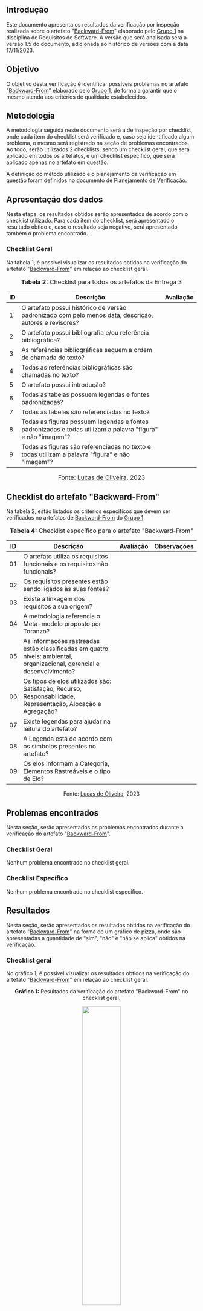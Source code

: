 


## Introdução 

Este documento apresenta os resultados da verificação por inspeção realizada sobre o artefato "[Backward-From](https://github.com/Requisitos-de-Software/2023.2-Economia-DF/blob/main/docs/rastreabilidade/backward_from.md)" elaborado pelo [Grupo 1](https://interacao-humano-computador.github.io/2023.2-NotaLegal/) na disciplina de Requisitos de Software. A versão que será analisada será a versão 1.5 do documento, adicionada ao histórico de versões com a data 17/11/2023.

## Objetivo

O objetivo desta verificação é identificar possíveis problemas no artefato "[Backward-From](https://github.com/Requisitos-de-Software/2023.2-Economia-DF/blob/main/docs/rastreabilidade/backward_from.md)" elaborado pelo [Grupo 1](https://interacao-humano-computador.github.io/2023.2-NotaLegal/), de forma a garantir que o mesmo atenda aos critérios de qualidade estabelecidos.

## Metodologia

A metodologia seguida neste documento será a de inspeção por checklist, onde cada item do checklist será verificado e, caso seja identificado algum problema, o mesmo será registrado na seção de problemas encontrados. Ao todo, serão utilizados 2 checklists, sendo um checklist geral, que será aplicado em todos os artefatos, e um checklist específico, que será aplicado apenas no artefato em questão.

A definição do método utilizado e o planejamento da verificação em questão foram definidos no documento de [Planejamento de Verificação](https://github.com/Requisitos-de-Software/2023.2-Economia-DF/blob/main/docs/verificacao/Grupo-01/Entrega-06/planejamento-verificacao-e6-grupo1.md).

## Apresentação dos dados

Nesta etapa, os resultados obtidos serão apresentados de acordo com o checklist utilizado. Para cada item do checklist, será apresentado o resultado obtido e, caso o resultado seja negativo, será apresentado também o problema encontrado.

### Checklist Geral

Na tabela 1, é possível visualizar os resultados obtidos na verificação do artefato "[Backward-From](https://github.com/Requisitos-de-Software/2023.2-Economia-DF/blob/main/docs/rastreabilidade/backward_from.md)" em relação ao checklist geral.


<div align="center">
<font size="3"><p style="text-align: center"><b>Tabela 2:</b> Checklist para todos os artefatos da Entrega 3</p></font>

<table>
  <thead>
    <tr>
      <th>ID</th>
      <th>Descrição</th>
      <th>Avaliação</th>
    </tr>
  </thead>
  <tbody>
    <tr>
      <td>1</td>
      <td>O artefato possui histórico de versão padronizado com pelo menos data, descrição, autores e revisores?</td>
      <td></td>
    </tr>
    <tr>
      <td>2</td>
      <td>O artefato possui bibliografia e/ou referência bibliográfica?  </td>
      <td></td>
    </tr>
    <tr>
      <td>3</td>
      <td>As referências bibliográficas seguem a ordem de chamada do texto? </td>
      <td></td>
    </tr>
    <tr>
      <td>4</td>
      <td>Todas as referências bibliográficas são chamadas no texto? </td>
      <td></td>
    </tr>
    <tr>
      <td>5</td>
      <td>O artefato possui introdução? </td>
      <td></td>
    </tr>
    <tr>
      <td>6</td>
      <td>Todas as tabelas possuem legendas e fontes padronizadas? </td>
      <td></td>
    </tr>
    <tr>
      <td>7</td>
      <td>Todas as tabelas são referenciadas no texto?  </td>
      <td></td>
    </tr>
    <tr>
      <td>8</td>
      <td>Todas as figuras possuem legendas e fontes padronizadas e todas utilizam a palavra "figura" e não "imagem"?  </td>
      <td></td>
    </tr>
    <tr>
      <td>9</td>
      <td>Todas as figuras são referenciadas no texto e todas utilizam a palavra "figura" e não "imagem"? </td>
      <td></td>
    </tr>
  </tbody>
</table>

<font size="3"><p style="text-align: center">Fonte: <a href="https://github.com/LucasOliveiraDiasMarquesFerreira">Lucas de Oliveira</a>, 2023</p></font>
</div>




</div>




## Checklist do artefato "Backward-From"

Na tabela 2, estão listados os critérios especificos que devem ser verificados no artefatos de [Backward-From](https://github.com/Requisitos-de-Software/2023.2-Economia-DF/blob/main/docs/rastreabilidade/backward_from.md) do [Grupo 1](https://requisitos-de-software.github.io/2023.2-Economia-DF/).


<div align="center">
<font size="3"><p style="text-align: center"><b>Tabela 4:</b> Checklist específico para o artefato "Backward-From"</p></font>

<center>
<table>
    <thead>
        <tr>
            <th>ID</th>
            <th>Descrição</th>
            <th>Avaliação</th>
            <th>Observações</th>
        </tr>
    </thead>
    <tbody>
        <tr>
            <td>01</td>
            <td>O artefato utiliza os requisitos funcionais e os requisitos não funcionais?</td>
            <td></td>
            <td></td>
        </tr>
        <tr>
            <td>02</td>
            <td>Os requisitos presentes estão sendo ligados às suas fontes? </a></td>
            <td></td>
            <td></td>
        </tr>
        <tr>
            <td>03</td>
            <td>Existe a linkagem dos requisitos a sua origem?</td>
            <td></td>
            <td></td>
        </tr>
        <tr>
            <td>04</td>
            <td>A metodologia referencia o Meta-modelo proposto por Toranzo? </td>
            <td></td>
            <td></td>
        </tr>
        <tr>
            <td>05</td>
            <td>As informações rastreadas estão classificadas em quatro níveis: ambiental, organizacional, gerencial e desenvolvimento? </td>
            <td></td>
            <td></td>
        </tr>
        <tr>
            <td>06</td>
            <td>Os tipos de elos utilizados são: Satisfação, Recurso, Responsabilidade, Representação, Alocação e Agregação? </td>
            <td></td>
            <td></td>
        </tr>
        <tr>
            <td>07</td>
            <td>Existe legendas para ajudar na leitura do artefato?</td>
            <td></td>
            <td></td>
        </tr>
        <tr>
            <td>08</td>
            <td>A Legenda está de acordo com os símbolos presentes no artefato?</td>
            <td></td>
            <td></td>
        </tr>
        <tr>
            <td>09</td>
            <td>Os elos informam a Categoria, Elementos Rastreáveis e o tipo de Elo? </td>
            <td></td>
            <td></td>
        </tr>
    </tbody>
</table>
<p style="text-align: center">Fonte: <a href="https://github.com/LucasOliveiraDiasMarquesFerreira">Lucas de Oliveira</a>, 2023</p>
</center>
</div>



## Problemas encontrados

Nesta seção, serão apresentados os problemas encontrados durante a verificação do artefato "[Backward-From](https://github.com/Requisitos-de-Software/2023.2-Economia-DF/blob/main/docs/rastreabilidade/backward_from.md)".

### Checklist Geral

Nenhum problema encontrado no checklist geral.

### Checklist Específico

Nenhum problema encontrado no checklist específico.

## Resultados

Nesta seção, serão apresentados os resultados obtidos na verificação do artefato "[Backward-From](https://github.com/Requisitos-de-Software/2023.2-Economia-DF/blob/main/docs/rastreabilidade/backward_from.md)" na forma de um gráfico de pizza, onde são apresentadas a quantidade de "sim", "não" e "não se aplica" obtidos na verificação.

### Checklist geral

No gráfico 1, é possível visualizar os resultados obtidos na verificação do artefato "[Backward-From](https://github.com/Requisitos-de-Software/2023.2-Economia-DF/blob/main/docs/rastreabilidade/backward_from.md)" em relação ao checklist geral.

<div align="center">
  <p><b>Gráfico 1:</b> Resultados da verificação do artefato "Backward-From" no checklist geral.</p>

  <img src="" style="width: 45%;">

<p><b>Fonte:</b> Lucas de OLiveira, 2023.</p>
</div>

### Checklist específico

No gráfico 2, é possível visualizar os resultados obtidos na verificação do artefato "[Backward-From](https://github.com/Requisitos-de-Software/2023.2-Economia-DF/blob/main/docs/rastreabilidade/backward_from.md)" em relação ao checklist específico.

<div align="center">
  <p><b>Gráfico 2:</b> Resultados da verificação do artefato "Backward-From" no checklist específico.</p>

  <img src="" style="width: 45%;">

<p><b>Fonte:</b> Lucas de Oliveira, 2023.</p>

</div>

## Bibliografia
> Oliveira, Lucas. VIEIRA, Zenilda. [Planejamento de Verificação](https://github.com/Requisitos-de-Software/2023.2-Economia-DF/blob/main/docs/verificacao/Grupo-01/Entrega-06/planejamento-verificacao-e6-grupo1.md). FGA, 2023.


## Histórico de Versões

| Versão | Data   | Descrição     | Autor     |  Revisor        |
| :----: | ------ | ------------- | --------- | :-------------: |
| `1.0`  | 25/11/2023 | Criação do documento  | [Lucas de Oliveira](https://github.com/LucasOliveiraDiasMarquesFerreira) | [Gabriel Zaranza](https://github/GZaranza)  |
